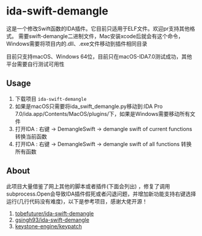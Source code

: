# ida-swift-demangle

这是一个修改Swift函数的IDA插件。它目前只适用于ELF文件。欢迎pr支持其他格式。
需要swift-demangle二进制文件，Mac安装xcode后就会有这个命令，Windows需要将项目内的.dll、.exe文件移动到插件相同目录

目前只支持macOS、Windows 64位，目前只在macOS-IDA7.0测试成功，其他平台需要自行测试可用性

## Usage

1. 下载项目 `ida-swift-demangle`
2. 如果是macOS只需要将ida_swift_demangle.py移动到:IDA Pro 7.0/ida.app/Contents/MacOS/plugins/下，如果是Windows需要移动所有文件
3. 打开IDA : 右键 -> DemangleSwift -> demangle swift of current functions 转换当前函数
4. 打开IDA : 右键 -> DemangleSwift -> demangle swift of all functions 转换所有函数

## About

此项目大量借鉴了网上其他的脚本或者插件(下面会列出)
，修复了调用subprocess.Open会导致IDA插件假死或者闪退问题，并增加新功能支持右键选择运行(几行代码没有难度)，以下是参考项目，感谢大佬开源！

1. [tobefuturer/ida-swift-demangle](https://github.com/tobefuturer/ida-swift-demangle)
2. [gsingh93/ida-swift-demangle](https://github.com/gsingh93/ida-swift-demangle)
3. [keystone-engine/keypatch](https://github.com/keystone-engine/keypatch)

